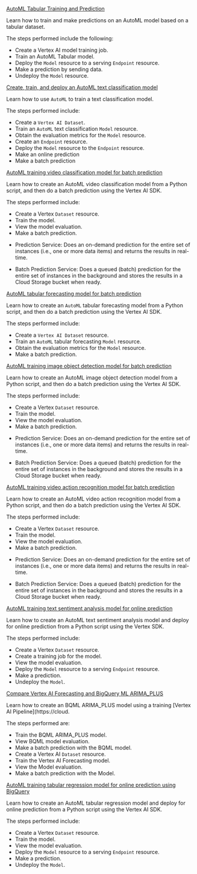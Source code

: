 
[AutoML Tabular Training and Prediction](official/automl/automl-tabular-classification.ipynb)

Learn how to train and make predictions on an AutoML model based on a tabular dataset.

The steps performed include the following:

- Create a Vertex AI model training job.
- Train an AutoML Tabular model.
- Deploy the `Model` resource to a serving `Endpoint` resource.
- Make a prediction by sending data.
- Undeploy the `Model` resource.

[Create, train, and deploy an AutoML text classification model](official/automl/automl-text-classification.ipynb)

Learn how to use `AutoML` to train a text classification model.

The steps performed include:

* Create a `Vertex AI Dataset`.
* Train an `AutoML` text classification `Model` resource.
* Obtain the evaluation metrics for the `Model` resource.
* Create an `Endpoint` resource.
* Deploy the `Model` resource to the `Endpoint` resource.
* Make an online prediction
* Make a batch prediction

[AutoML training video classification model for batch prediction](official/automl/sdk_automl_video_classification_batch.ipynb)

Learn how to create an AutoML video classification model from a Python script, and then do a batch prediction using the Vertex AI SDK.

The steps performed include:

- Create a Vertex `Dataset` resource.
- Train the model.
- View the model evaluation.
- Make a batch prediction.


* Prediction Service: Does an on-demand prediction for the entire set of instances (i.e., one or more data items) and returns the results in real-time.

* Batch Prediction Service: Does a queued (batch) prediction for the entire set of instances in the background and stores the results in a Cloud Storage bucket when ready.

[AutoML tabular forecasting model for batch prediction](official/automl/sdk_automl_tabular_forecasting_batch.ipynb)

Learn how to create an `AutoML` tabular forecasting model from a Python script, and then do a batch prediction using the Vertex AI SDK.

The steps performed include:

- Create a `Vertex AI Dataset` resource.
- Train an `AutoML` tabular forecasting `Model` resource.
- Obtain the evaluation metrics for the `Model` resource.
- Make a batch prediction.

[AutoML training image object detection model for batch prediction](official/automl/sdk_automl_image_object_detection_batch.ipynb)

Learn how to create an AutoML image object detection model from a Python script, and then do a batch prediction using the Vertex AI SDK.

The steps performed include:

- Create a Vertex `Dataset` resource.
- Train the model.
- View the model evaluation.
- Make a batch prediction.


* Prediction Service: Does an on-demand prediction for the entire set of instances (i.e., one or more data items) and returns the results in real-time.

* Batch Prediction Service: Does a queued (batch) prediction for the entire set of instances in the background and stores the results in a Cloud Storage bucket when ready.

[AutoML training video action recognition model for batch prediction](official/automl/sdk_automl_video_action_recognition_batch.ipynb)

Learn how to create an AutoML video action recognition model from a Python script, and then do a batch prediction using the Vertex AI SDK.

The steps performed include:

- Create a Vertex `Dataset` resource.
- Train the model.
- View the model evaluation.
- Make a batch prediction.


* Prediction Service: Does an on-demand prediction for the entire set of instances (i.e., one or more data items) and returns the results in real-time.

* Batch Prediction Service: Does a queued (batch) prediction for the entire set of instances in the background and stores the results in a Cloud Storage bucket when ready.

[AutoML training text sentiment analysis model for online prediction](official/automl/sdk_automl_text_sentiment_analysis_online.ipynb)

Learn how to create an AutoML text sentiment analysis model and deploy for online prediction from a Python script using the Vertex SDK.

The steps performed include:

- Create a Vertex `Dataset` resource.
- Create a training job for the model.
- View the model evaluation.
- Deploy the `Model` resource to a serving `Endpoint` resource.
- Make a prediction.
- Undeploy the `Model`.

[Compare Vertex AI Forecasting and BigQuery ML ARIMA_PLUS](official/automl/automl_forecasting_bqml_arima_plus_comparison.ipynb)

Learn how to create an BQML ARIMA_PLUS model using a training [Vertex AI Pipeline](https://cloud.

The steps performed are:

- Train the BQML ARIMA_PLUS model.
- View BQML model evaluation.
- Make a batch prediction with the BQML model.
- Create a Vertex AI `Dataset` resource.
- Train the Vertex AI Forecasting model.
- View the Model evaluation.
- Make a batch prediction with the Model.


[AutoML training tabular regression model for online prediction using BigQuery](official/automl/sdk_automl_tabular_regression_online_bq.ipynb)

Learn how to create an AutoML tabular regression model and deploy for online prediction from a Python script using the Vertex AI SDK.

The steps performed include:

- Create a Vertex `Dataset` resource.
- Train the model.
- View the model evaluation.
- Deploy the `Model` resource to a serving `Endpoint` resource.
- Make a prediction.
- Undeploy the `Model`.
